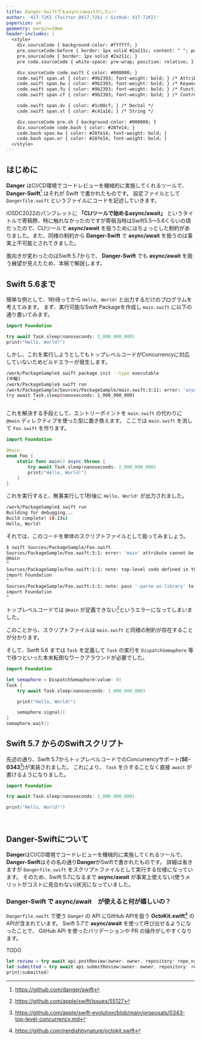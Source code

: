 ```yaml
---
title: Danger-Swiftでもasync/awaitがしたい！
author: '417.72KI (Twitter @417_72ki / GitHub: 417-72KI)'
papersize: a4
geometry: margin=20mm
header-includes: |
  <style>
    div.sourceCode { background-color: #ffffff; }
    pre.sourceCode:before { border: 1px solid #2a211c; content: " "; position: absolute; z-index: -1; }
    pre.sourceCode { border: 1px solid #2a211c; }
    pre code.sourceCode { white-space: pre-wrap; position: relative; }

    div.sourceCode code.swift { color: #000000; }
    code.swift span.at { color: #9b2393; font-weight: bold; } /* Attribute */
    code.swift span.kw { color: #9b2393; font-weight: bold; } /* Keyword */
    code.swift span.fu { color: #9b2393; font-weight: bold; } /* Function */
    code.swift span.cf { color: #9b2393; font-weight: bold; } /* ControlFlow */

    code.swift span.dv { color: #1c00cf; } /* DecVal */
    code.swift span.st { color: #c41a16; } /* String */

    div.sourceCode pre.sh { background-color: #000000; }
    div.sourceCode code.bash { color: #28fe14; }
    code.bash span.kw { color: #28fe14; font-weight: bold; }
    code.bash span.er { color: #28fe14; font-weight: bold; }
  </style>
---
```


## はじめに
**Danger** はCI/CD環境でコードレビューを機械的に実施してくれるツールで、 **Danger-Swift**[^1] はそれが Swift で書かれたものです。
設定ファイルとして `Dangerfile.swift` というファイルにコードを記述していきます。

[^1]: https://github.com/danger/swift

iOSDC2022のパンフレットに **「CLIツールで始めるasync/await」** というタイトルで寄稿際、特に触れなかったのですが寄稿当時はSwift5.5〜5.6くらいの頃だったので、CLIツールで **async/await** を扱うためにはちょっとした制約がありました。また、同様の制約から **Danger-Swift** で **async/await** を扱うのは事実上不可能とされてきました。

風向きが変わったのはSwift 5.7からで、 **Danger-Swift** でも **async/await** を扱う展望が見えたため、本稿で解説します。

## Swift 5.6まで

簡単な例として、1秒待ってから `Hello, World!` と出力するだけのプログラムを考えてみます。
まず、実行可能なSwift Packageを作成し `main.swift` に以下の通り書いてみます。

```swift
import Foundation

try await Task.sleep(nanoseconds: 1_000_000_000)
print("Hello, World!")
```

しかし、これを実行しようとしてもトップレベルコードがConcurrencyに対応していないためビルドエラーが発生します。

```sh
/work/PackageSample$ swift package init --type executable
(中略)
/work/PackageSample$ swift run
/work/PackageSample/Sources/PackageSample/main.swift:3:11: error: 'async' call in a function that does not support concurrency
try await Task.sleep(nanoseconds: 1_000_000_000)
          ^
```

これを解決する手段として、エントリーポイントを `main.swift` の代わりに `@main` ディレクティブを使った型に置き換えます。
ここでは `main.swift` を消して `Foo.swift` を作ります。

```swift
import Foundation

@main
enum Foo {
    static func main() async throws {
        try await Task.sleep(nanoseconds: 1_000_000_000)
        print("Hello, World!")
    }
}
```

これを実行すると、無事実行して1秒後に `Hello, World!` が出力されました。

```sh
/work/PackageSample$ swift run
Building for debugging...
Build complete! (0.13s)
Hello, World!
```

それでは、このコードを単体のスクリプトファイルとして扱ってみましょう。

```sh
$ swift Sources/PackageSample/Foo.swift
Sources/PackageSample/Foo.swift:3:1: error: 'main' attribute cannot be used in a module that contains top-level code
@main
^
Sources/PackageSample/Foo.swift:1:1: note: top-level code defined in this source file
import Foundation
^
Sources/PackageSample/Foo.swift:1:1: note: pass '-parse-as-library' to compiler invocation if this is intentional
import Foundation
^
```

トップレベルコードでは `@main` が定義できない[^2]というエラーになってしまいました。

[^2]: https://github.com/apple/swift/issues/55127

このことから、スクリプトファイルは `main.swift` と同様の制約が存在することが分かります。

そして、Swift 5.6 までは `Task` を定義して `Task` の実行を `DispatchSemaphore` 等で待つといった本末転倒なワークアラウンドが必要でした。

```swift
import Foundation

let semaphore = DispatchSemaphore(value: 0)
Task {
    try await Task.sleep(nanoseconds: 1_000_000_000)

    print("Hello, World!")

    semaphore.signal()
}
semaphore.wait()
```

## Swift 5.7 からのSwiftスクリプト
先述の通り、Swift 5.7からトップレベルコードでのConcurrencyサポート(**SE-0343**[^3])が実装されました。
これにより、 `Task` を介することなく直接 `await` が書けるようになりました。

[^3]: https://github.com/apple/swift-evolution/blob/main/proposals/0343-top-level-concurrency.md


```swift
import Foundation

try await Task.sleep(nanoseconds: 1_000_000_000)

print("Hello, World!")
```

<br>

## **Danger-Swift**について

**Danger**はCI/CD環境でコードレビューを機械的に実施してくれるツールで、**Danger-Swift**はその名の通り**Danger**がSwiftで書かれたものです。
詳細は省きますが `Dangerfile.swift` をスクリプトファイルとして実行する仕様になっています。
そのため、Swift 5.7になるまで **async/await** が事実上使えない(使うメリットがコストに見合わない)状況になっていました。

### **Danger-Swift** で **async/await**　が使えると何が嬉しいの？

`Dangerfile.swift` で使う `Danger` の API にGitHub APIを扱う **OctoKit.swift**[^4] のAPIが含まれています。
Swift 5.7で **async/await** を使って呼び出せるようになったことで、 GitHub API を使ったバリデーションや PR の操作がしやすくなります。

[^4]: https://github.com/nerdishbynature/octokit.swift

TODO
```swift
let review = try await api.postReview(owner: owner, repository: repo_name, pullRequestNumber: prNumber, event: .approve)
let submitted = try await api.submitReview(owner: owner, repository: repo_name, pullRequestNumber: prNumber, reviewId: review.id, event: .approve)
print(submitted)
```